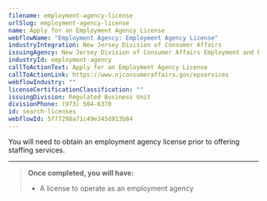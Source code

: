 ```yaml
---
filename: employment-agency-license
urlSlug: employment-agency-license
name: Apply for an Employment Agency License
webflowName: "Employment Agency: Employment Agency License"
industryIntegration: New Jersey Division of Consumer Affairs
issuingAgency: New Jersey Division of Consumer Affairs Employment and Personnel Services
industryId: employment-agency
callToActionText: Apply for an Employment Agency License
callToActionLink: https://www.njconsumeraffairs.gov/epservices
webflowIndustry: ""
licenseCertificationClassification: ""
issuingDivision: Regulated Business Unit
divisionPhone: (973) 504-6370
id: search-licenses
webflowId: 5f77298a71c49e345d913b84
---
```

You will need to obtain an employment agency license prior to offering staffing services. 

- - -

> **Once completed, you will have:**
>
> * A license to operate as an employment agency